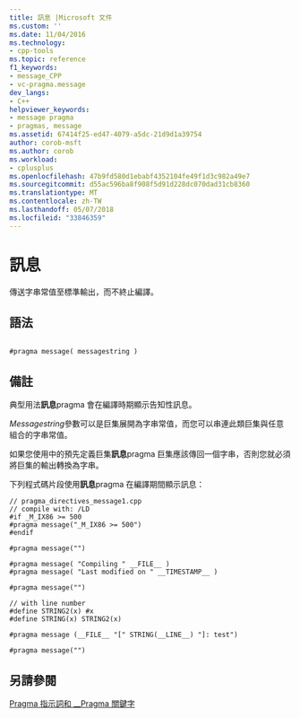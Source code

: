 ```yaml
---
title: 訊息 |Microsoft 文件
ms.custom: ''
ms.date: 11/04/2016
ms.technology:
- cpp-tools
ms.topic: reference
f1_keywords:
- message_CPP
- vc-pragma.message
dev_langs:
- C++
helpviewer_keywords:
- message pragma
- pragmas, message
ms.assetid: 67414f25-ed47-4079-a5dc-21d9d1a39754
author: corob-msft
ms.author: corob
ms.workload:
- cplusplus
ms.openlocfilehash: 47b9fd580d1ebabf4352104fe49f1d3c982a49e7
ms.sourcegitcommit: d55ac596ba8f908f5d91d228dc070dad31cb8360
ms.translationtype: MT
ms.contentlocale: zh-TW
ms.lasthandoff: 05/07/2018
ms.locfileid: "33846359"
---
```

# <a name="message"></a>訊息
傳送字串常值至標準輸出，而不終止編譯。  
  
## <a name="syntax"></a>語法  
  
```  
  
#pragma message( messagestring )  
```  
  
## <a name="remarks"></a>備註  
 典型用法**訊息**pragma 會在編譯時期顯示告知性訊息。  
  
 *Messagestring*參數可以是巨集展開為字串常值，而您可以串連此類巨集與任意組合的字串常值。  
  
 如果您使用中的預先定義巨集**訊息**pragma 巨集應該傳回一個字串，否則您就必須將巨集的輸出轉換為字串。  
  
 下列程式碼片段使用**訊息**pragma 在編譯期間顯示訊息：  
  
```  
// pragma_directives_message1.cpp  
// compile with: /LD  
#if _M_IX86 >= 500  
#pragma message("_M_IX86 >= 500")  
#endif  
  
#pragma message("")  
  
#pragma message( "Compiling " __FILE__ )   
#pragma message( "Last modified on " __TIMESTAMP__ )  
  
#pragma message("")  
  
// with line number  
#define STRING2(x) #x  
#define STRING(x) STRING2(x)  
  
#pragma message (__FILE__ "[" STRING(__LINE__) "]: test")  
  
#pragma message("")  
```  
  
## <a name="see-also"></a>另請參閱  
 [Pragma 指示詞和 __Pragma 關鍵字](../preprocessor/pragma-directives-and-the-pragma-keyword.md)